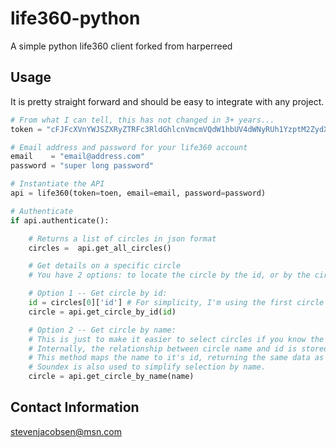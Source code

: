 # life360-python
A simple python life360 client forked from harperreed

## Usage

It is pretty straight forward and should be easy to integrate with any project.


```python
# From what I can tell, this has not changed in 3+ years...
token = "cFJFcXVnYWJSZXRyZTRFc3RldGhlcnVmcmVQdW1hbUV4dWNyRUh1YzptM2ZydXBSZXRSZXN3ZXJFQ2hBUHJFOTZxYWtFZHI0Vg=="

# Email address and password for your life360 account
email    = "email@address.com"
password = "super long password"

# Instantiate the API
api = life360(token=toen, email=email, password=password)

# Authenticate
if api.authenticate():

    # Returns a list of circles in json format
    circles =  api.get_all_circles()

    # Get details on a specific circle
    # You have 2 options: to locate the circle by the id, or by the circle name

    # Option 1 -- Get circle by id:
    id = circles[0]['id'] # For simplicity, I'm using the first circle in the list
    circle = api.get_circle_by_id(id)

    # Option 2 -- Get circle by name:
    # This is just to make it easier to select circles if you know the name, but not the id.
    # Internally, the relationship between circle name and id is stored within the life360 class.
    # This method maps the name to it's id, returning the same data as get_circle_by_id.
    # Soundex is also used to simplify selection by name.
    circle = api.get_circle_by_name(name)
```

## Contact Information

stevenjacobsen@msn.com
